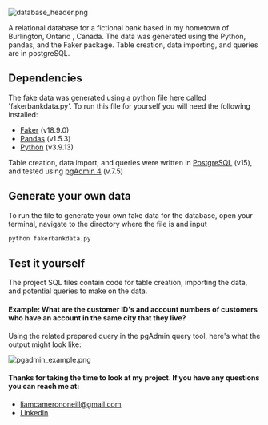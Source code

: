 ![database_header.png](attachment:database_header.png)

A relational database for a fictional bank based in my hometown of Burlington, Ontario , Canada. The data was generated using the Python, pandas, and the Faker package. Table creation, data importing, and queries are in postgreSQL.

## Dependencies

The fake data was generated using a python file here called 'fakerbankdata.py'. To run this file for yourself you will need the following installed:

- <a href="https://pypi.org/project/Faker/">Faker</a> (v18.9.0)
- <a href="https://pandas.pydata.org/">Pandas</a> (v1.5.3)
- <a href="https://www.python.org/">Python</a> (v3.9.13)

Table creation, data import, and queries were written in <a href="https://www.postgresql.org/download/">PostgreSQL</a> (v15), and tested using <a href="https://www.pgadmin.org/download/pgadmin-4-windows/">pgAdmin 4</a> (v.7.5)

## Generate your own data

To run the file to generate your own fake data for the database, open your terminal, navigate to the directory where the file is and input


```python
python fakerbankdata.py
```

## Test it yourself

The project SQL files contain code for table creation, importing the data, and potential queries to make on the data.

#### Example: What are the customer ID's and account numbers of customers who have an account in the same city that they live?

Using the related prepared query in the pgAdmin query tool, here's what the output might look like:

![pgadmin_example.png](attachment:pgadmin_example.png)

#### Thanks for taking the time to look at my project. If you have any questions you can reach me at:
- liamcamerononeill@gmail.com
- <a href="https://www.linkedin.com/in/liamconeill/">LinkedIn</a>


```python

```
